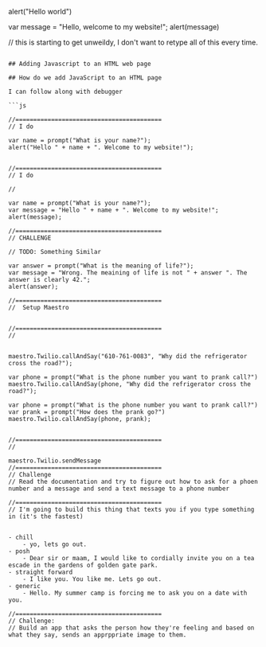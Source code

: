 alert("Hello world")

var message = "Hello, welcome to my website!";
alert(message)

// this is starting to get unweildy, I don't want to retype all of this every time.

```

## Adding Javascript to an HTML web page

## How do we add JavaScript to an HTML page

I can follow along with debugger

```js

//=========================================
// I do

var name = prompt("What is your name?");
alert("Hello " + name + ". Welcome to my website!");


//=========================================
// I do

// 

var name = prompt("What is your name?");
var message = "Hello " + name + ". Welcome to my website!";
alert(message);

//=========================================
// CHALLENGE

// TODO: Something Similar

var answer = prompt("What is the meaning of life?");
var message = "Wrong. The meaining of life is not " + answer ". The answer is clearly 42.";
alert(answer);

//=========================================
//  Setup Maestro


//=========================================
// 


maestro.Twilio.callAndSay("610-761-0083", "Why did the refrigerator cross the road?");

var phone = prompt("What is the phone number you want to prank call?")
maestro.Twilio.callAndSay(phone, "Why did the refrigerator cross the road?");

var phone = prompt("What is the phone number you want to prank call?")
var prank = prompt("How does the prank go?")
maestro.Twilio.callAndSay(phone, prank);


//=========================================
// 

maestro.Twilio.sendMessage
//=========================================
// Challenge
// Read the documentation and try to figure out how to ask for a phoen number and a message and send a text message to a phone number

//=========================================
// I'm going to build this thing that texts you if you type something in (it's the fastest)


- chill
    - yo, lets go out.
- posh
    - Dear sir or maam, I would like to cordially invite you on a tea escade in the gardens of golden gate park.
- straight forward
    - I like you. You like me. Lets go out.
- generic
    - Hello. My summer camp is forcing me to ask you on a date with you.

//=========================================
// Challenge:
// Build an app that asks the person how they're feeling and based on what they say, sends an apprppriate image to them.

```

